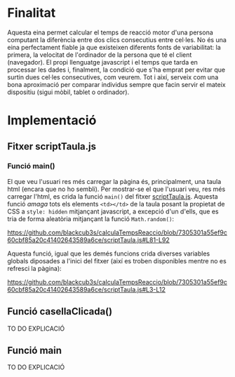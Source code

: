 # Finalitat

Aquesta eina permet calcular el temps de reacció motor d'una persona computant la diferència entre dos clics consecutius entre cel·les. No és una eina perfectament fiable ja que existeixen diferents fonts de variabilitat: la primera, la velocitat de l'ordinador de la persona que té el client (navegador). El propi llenguatge javascript i el temps que tarda en processar les dades i, finalment, la condició que s'ha emprat per evitar que surtin dues cel·les consecutives, com veurem. Tot i així, serveix com una bona aproximació per comparar individus sempre que facin servir el mateix dispositiu (sigui mòbil, tablet o ordinador).

# Implementació

## Fitxer scriptTaula.js

### Funció main()

El que veu l'usuari res més carregar la pàgina és, principalment, una taula html (encara que no ho sembli). Per mostrar-se el que l'usuari veu, res més carregar l'html, es crida la funció `main()` del fitxer [scriptTaula.js](/scriptTaula.js). Aquesta funció _amaga_ tots els elements `<td></td>` de la taula posant la propietat de CSS a `style: hidden` mitjançant javascript, a excepció d'un d'ells, que es tria de forma aleatòria mitjançant la funció `Math.random()`:

https://github.com/blackcub3s/calculaTempsReaccio/blob/7305301a55ef9c60cbf85a20c41402643589a6ce/scriptTaula.js#L81-L92

Aquesta funció, igual que les demés funcions crida diverses variables globals diposades a l'inici del fitxer (així es troben disponibles mentre no es refresci la pàgina):

https://github.com/blackcub3s/calculaTempsReaccio/blob/7305301a55ef9c60cbf85a20c41402643589a6ce/scriptTaula.js#L3-L12

## Funció casellaClicada()

TO DO EXPLICACIÓ

## Funció main

TO DO EXPLICACIÓ